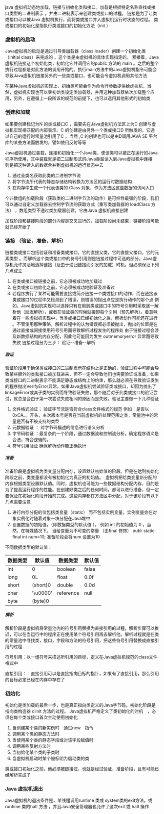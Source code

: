 java 虚拟机动态地加载，链接与初始化类和接口。加载是根据特定名称查找或接口类型的二进制表示 ，并由二进制表示来创建类或接口的过程。 链接是为了让类或接口可以被Java 虚拟机执行，而将类或接口并入虚拟机运行时状态的过程。 类或接口的初始化是指执行类或接口的初始化方法（init ）

### 虚拟机的启动
Java虚拟机的启动是通过引导类加载器（class loader）创建一个初始化类（initial class）来完成的 ，这个类是由虚拟机的具体实现指定的。 紧接着，Java虚拟机链接这个初始化类，初始化它并调用它的public 方法的 main 。之后的整个执行过程都是对此方法的调用开始的。执行main方法中的Java虚拟机指令可能会导致Java虚拟机链接另外的一些类或接口，也可能会令虚拟机调用其他方法

在某种Java虚拟机的实现上，初始类可能会作为命令行参数提供给虚拟机，当然，虚拟机实现也可以零初始类设定类加载器，并用这种加载器依次加载整个应用，另外，在遵循上一段所诉的规范的前提下，也可以选用其他形式的初始类

### 创建和加载
如果要创建标记为N 的类或接口C ，需要先在Java虚拟机方法区上为C 创建与虚拟机实现相匹配的内部表示。C 的创建是由另外一个类或接口D 所触发的，它通过自己的运行时常量池引用了C ，当然 ,C 的创建也可以是由D调用JAVA SE 平台库的某些方法而触发的，譬如使用反射等等

Java虚拟机通过装载，连接和初始化一个Java类，使该类可以被正在运行的Java程序所使用，其中装载就是把二进制形式的Java类型读入到Java虚拟机中连接　则是把这种读入的数据合并到虚拟机的运行状态中去
1. 通过全类名获取此类的二进制字节流
2. 将字节流所代表的静态存储结构转换为方法区的运行时数据结构
3. 在内存中生成一个代表该类的 Class 对象，作为方法区这些数据的访问入口

个非数组的加载阶段（获取类的二进制字节流的动作）是可控性最强的阶段，我们可以通过自定义加载器去控制字节流的获取方式（重写类加载器的 loadClass 方法） ，数组类型不通过类加载器创建，它由Java 虚拟机直接创建

加载阶段和链接阶段的部分内容是交叉进行的，加载阶段尚未结束，链接阶段可能就已经开始了

### 链接 （验证，准备，解析）
链接类或接口包括验证和准备类或接口，它的直接父类，它的直接父接口，它的元素类型 。而解析这个类或接口中的符号引用则是链接过程中可选的部分。Java虚拟机允许灵活地选择链接（及由于递归链接而引发的加载）时机，但必须保证下列几点成立
1. 在类或接口被链接之前，它必须被成功地加载过
2. 在类或接口初始化之前，它必须被成功地验证及准备过
3. 若程序执行了某种可能需要直接或简介链接一个类或接口的动作，而在链接该类或接口的过程中又检测到了错误，则错误的抛出点应是执行动作的那个点  例如，Java虚拟机实现可以选择只有在用到类或接口中的符号引用时采取逐一解析他（延迟解析），或者在验证类的时候就接卸每个引用（预先解析）。着意味着在一些虚拟机实现中，当类或接口已经初始化之后，解析动作可能还在进行 。不管使用那种策略，解析过程中的认为错误都必须被抛出，抛出的位置是在通过直接或间接使用符号引用而导致解析过程发生的程序处
由于链接过程会涉及新数据结构的内存分配，因此他可能因为发生 outmemoryerror 异常而导致失败 链接过程分为三步：  验证--准备--解析
##### 验证
验证阶段用于确保类或接口的二进制表示在结构上是正确的，验证过程中可能会导致某些额外的类和接口被加载进来，但不一定会导致他们也需要验证或准备，如果类或接口的二进制表示不能满足静态或结构上的约束，那么就必须在导致验证发生的程序抛出VerifyError异常。如果Java虚拟机尝试验证类或接口，却因为抛出了linkageError或其子类的实例而导致验证失败，那个随后对于此类或接口的验证尝试，就总是会由于第一次尝试失败相同的原因而是失败。验证主要做一下几种验证
1. 文件格式验证； 验证字节流是否符合class文件格式的规范 例如：是否以0xCA。。开头，主次版本号是否在当前虚拟机的处理范围之类，常量池中的常量是否有不被支持的类型
2. 元数据验证 ： 对字节码描述的信息进行语义分析
3. 字节码验证 ：最复杂的一个阶段，通过数据流和控制流分析，确定程序语义是合法，符合逻辑的。
4. 符号引用验证   确保解析动作能正确执行

##### 准备
准备阶段是虚拟机为类变量分配内存，设置默认初始值的阶段。但是在达到初始化阶段之前，类变量都没有被初始化为真正的初始值。　虚拟机把给类变量新分配的内存根据类型设置默认值。同时，虚拟机也可能为一些数据结构分配内存，目的是为了提高运行程序的性能。在创建好类之后的任何时间，都可以进行准备，但一定要保证在初始化阶段开始前完成。这些内存都在方法区中分配，对于该阶段有以下几点需要注意
1. 进行内存分配的仅包括类变量（static） 而不包括实例变量，实例变量会在对象实例化时随着对象一块分配在Java堆中
2. 设置数据的初始值，（即数据类型的默认值 ）。 例如 int 的初始值为 0 ，当然，在特殊情况下。 当给变量为不可变的常量 （由final 修饰）  publi static final int num=10; 准备阶段会将num 设置为10

不同数据类型的默认值：

数据类型 |  默认值 |  数据类型 | 默认值
---|---|---|----|
int  | 0 | boolean  | false
long | 0L | float | 0.0f
short| (short)0 | double | 0.0d
char | '\u0000' | reference | null
byte | (byte)0

##### 解析
解析阶段是虚拟机将常量池内的符号引用替换为直接引用的过程，解析步骤可以推迟，可以在当运行中的程序正在使用某个符号引用再去解析他。解析过程就是在类的常量池中寻找类，接口，字段和方法的符号引用，把这些符号引用替换成直接引用的过程

符号引用：以一组符号来描述所引用的目标，定义在Java虚拟机规范的class文件格式中 

直接引用：　直接引用可以是直接指向目标的指针，如果有了直接引用，那么引用的目标必定已经在内存中存在了

### 初始化
初始化是类加载的最后一步，也是真正指向类定义的Java字节码，初始化阶段是指向类构造器 clinit 方法的过程。 Java虚拟机严格定义了类初始化的时机　，必须在每个类或接口首次主动使用初始化
1. 当创建某个类的新实例时　通过new　指令
2. 调用某个类的静态方法时
3. 当使用某个类的静态字段或对该字段赋值时
4. 调用某些反射方法时
5. 当初始化某个类的子类时
6. 当虚拟机启动时某个被标明为启动类的类

类或接口初始化之前，他必须被链接过，也就是经过验证，准备阶段，且有可能已经解析完成了

### Java 虚拟机退出
Java虚拟机的退出条件是，某线程调用runtime 类或 system类的exit方法，或runtime 类的halt 方法 ，并且Java安全管理器也允许了这次exit 或 halt 操作





